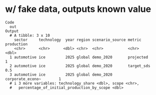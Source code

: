 # w/ fake data, outputs known value

    Code
      out
    Output
      # A tibble: 3 x 10
        sector     technology  year region scenario_source metric           production
        <chr>      <chr>      <dbl> <chr>  <chr>           <chr>                 <dbl>
      1 automotive ice         2025 global demo_2020       projected               1  
      2 automotive ice         2025 global demo_2020       target_sds              0.5
      3 automotive ice         2025 global demo_2020       corporate_econo~        1  
      # i 3 more variables: technology_share <dbl>, scope <chr>,
      #   percentage_of_initial_production_by_scope <dbl>

